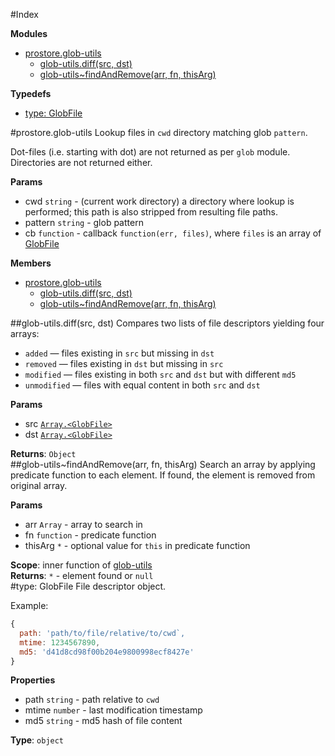 #Index

**Modules**

* [prostore.glob-utils](#prostore.module_glob-utils)
  * [glob-utils.diff(src, dst)](#prostore.module_glob-utils.diff)
  * [glob-utils~findAndRemove(arr, fn, thisArg)](#prostore.module_glob-utils..findAndRemove)

**Typedefs**

* [type: GlobFile](#GlobFile)
 
<a name="prostore.module_glob-utils"></a>
#prostore.glob-utils
Lookup files in `cwd` directory matching glob `pattern`.

Dot-files (i.e. starting with dot) are not returned as per `glob` module.
Directories are not returned either.

**Params**

- cwd `string` - (current work directory) a directory where lookup is
  performed; this path is also stripped from resulting file paths.  
- pattern `string` - glob pattern  
- cb `function` - callback `function(err, files)`,
  where `files` is an array of [GlobFile](#GlobFile)  

**Members**

* [prostore.glob-utils](#prostore.module_glob-utils)
  * [glob-utils.diff(src, dst)](#prostore.module_glob-utils.diff)
  * [glob-utils~findAndRemove(arr, fn, thisArg)](#prostore.module_glob-utils..findAndRemove)

<a name="prostore.module_glob-utils.diff"></a>
##glob-utils.diff(src, dst)
Compares two lists of file descriptors yielding four arrays:

  * `added` — files existing in `src` but missing in `dst`
  * `removed` — files existing in `dst` but missing in `src`
  * `modified` — files existing in both `src` and `dst` but with different `md5`
  * `unmodified` — files with equal content in both `src` and `dst`

**Params**

- src <code>[Array.&lt;GlobFile&gt;](#GlobFile)</code>  
- dst <code>[Array.&lt;GlobFile&gt;](#GlobFile)</code>  

**Returns**: `Object`  
<a name="prostore.module_glob-utils..findAndRemove"></a>
##glob-utils~findAndRemove(arr, fn, thisArg)
Search an array by applying predicate function to each element.
If found, the element is removed from original array.

**Params**

- arr `Array` - array to search in  
- fn `function` - predicate function  
- thisArg `*` - optional value for `this` in predicate function  

**Scope**: inner function of [glob-utils](#prostore.module_glob-utils)  
**Returns**: `*` - element found or `null`  
<a name="GlobFile"></a>
#type: GlobFile
File descriptor object.

Example:

```js
{
  path: 'path/to/file/relative/to/cwd`,
  mtime: 1234567890,
  md5: 'd41d8cd98f00b204e9800998ecf8427e'
}
```

**Properties**

- path `string` - path relative to `cwd`  
- mtime `number` - last modification timestamp  
- md5 `string` - md5 hash of file content  

**Type**: `object`  
